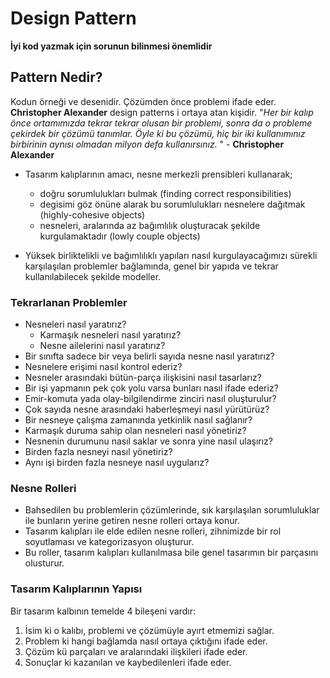 # Design Pattern
**İyi kod yazmak için sorunun bilinmesi önemlidir**
## Pattern Nedir?
Kodun örneği ve desenidir. Çözümden önce problemi ifade eder. **Christopher Alexander** design patterns i ortaya atan kişidir.
"*Her bir kalıp önce ortamımızda tekrar tekrar olusan bir problemi, sonra da o probleme çekirdek bir çözümü tanımlar. Öyle ki bu çözümü, hiç bir iki kullanımınız birbirinin aynısı olmadan milyon defa kullanırsınız.* " - **Christopher Alexander** 
- Tasarım kalıplarının amacı, nesne merkezli prensibleri kullanarak;

	 - doğru sorumlulukları bulmak (finding correct responsibilities)
	 - degisimi göz önüne alarak bu sorumlulukları nesnelere dağıtmak (highly-cohesive objects)
	 - nesneleri, aralarında az bağımlılık  oluşturacak şekilde kurgulamaktadır (lowly couple objects)
- Yüksek birliktelikli ve bağımlılıklı yapıları nasıl kurgulayacağımızı sürekli karşılaşılan problemler bağlamında, genel bir yapıda ve tekrar kullanılabilecek şekilde modeller.
### Tekrarlanan Problemler
-	Nesneleri nasıl yaratırız?
	- Karmaşık nesneleri nasıl yaratırız?
	- Nesne ailelerini nasıl yaratırız?
- Bir sınıfta sadece bir veya belirli sayıda nesne nasıl yaratırız?
- Nesnelere erişimi nasıl kontrol ederiz?
- Nesneler arasındaki bütün-parça ilişkisini nasıl tasarlarız?
- Bir işi yapmanın pek çok yolu varsa bunları nasıl ifade ederiz?
- Emir-komuta yada olay-bilgilendirme zinciri nasıl oluşturulur?
- Çok sayıda nesne arasındaki haberleşmeyi nasıl yürütürüz?
- Bir nesneye çalışma zamanında yetkinlik nasıl sağlanır?
- Karmaşık duruma sahip olan nesneleri nasıl yönetiriz?
- Nesnenin durumunu nasıl saklar ve sonra yine nasıl ulaşırız?
- Birden fazla nesneyi nasıl yönetiriz?
- Aynı işi birden fazla nesneye nasıl uygularız?
### Nesne Rolleri
- Bahsedilen bu problemlerin çözümlerinde, sık karşılaşılan sorumluluklar ile bunların yerine getiren nesne rolleri ortaya konur.
- Tasarım kalıpları ile elde edilen nesne rolleri, zihnimizde bir rol soyutlaması ve kategorizasyon oluşturur.
- Bu roller, tasarım kalıpları kullanılmasa bile genel tasarımın bir parçasını olusturur.

### Tasarım Kalıplarının Yapısı
Bir tasarım kalbının temelde 4 bileşeni vardır:

 1. İsim ki o kalıbı, problemi ve çözümüyle ayırt etmemizi sağlar.
 2. Problem ki hangi bağlamda nasıl ortaya çıktığını ifade eder.
 3. Çözüm kü parçaları ve aralarındaki ilişkileri ifade eder.
 4. Sonuçlar ki kazanılan ve kaybedilenleri ifade eder.
